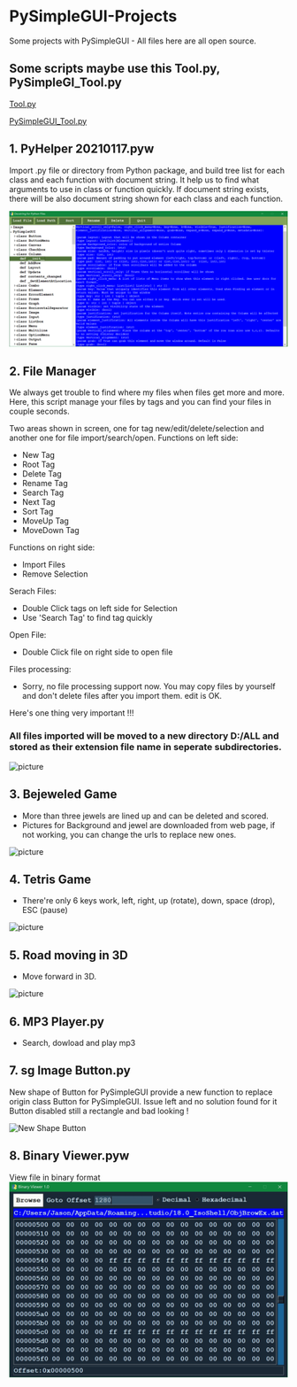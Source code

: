 # PySimpleGUI-Projects
Some projects with PySimpleGUI - All files here are all open source.

## Some scripts maybe use this Tool.py, PySimpleGI_Tool.py

[Tool.py](https://github.com/jason990420/jason990420-outlook.com/blob/master/Tool.py)

[PySimpleGUI_Tool.py](https://github.com/jason990420/jason990420-outlook.com/blob/master/PySimpleGUI_Tool.py)


## 1. PyHelper 20210117.pyw <br>
   Import .py file or directory from Python package, and build tree list for each class and each function with document string.
   It help us to find what arguments to use in class or function quickly.
   If document string exists, there will be also document string shown for each class and each function.
   
![Screen Picture](https://github.com/jason990420/PySimpleGUI-Projects/blob/master/pictures/PyHelp%2020210117.png)

## 2. File Manager<br>
   We always get trouble to find where my files when files get more and more.
   Here, this script manage your files by tags and you can find your files in couple seconds.
   
   Two areas shown in screen, one for tag new/edit/delete/selection and another one for file import/search/open.
   Functions on left side:
   
   - New Tag
   - Root Tag
   - Delete Tag
   - Rename Tag
   - Search Tag
   - Next Tag
   - Sort Tag
   - MoveUp Tag
   - MoveDown Tag
   
   Functions on right side:
   
   - Import Files
   - Remove Selection
    
   Serach Files:
   - Double Click tags on left side for Selection
   - Use 'Search Tag' to find tag quickly
   
   Open File:
   - Double Click file on right side to open file
   
   Files processing:
   - Sorry, no file processing support now. You may copy files by yourself and don't delete files after you import them. edit is OK.
     
   Here's one thing very important !!!
   ### All files imported will be moved to a new directory D:/ALL and stored as their extension file name in seperate subdirectories.
     
![picture](https://github.com/jason990420/PySimpleGUI-Projects/blob/master/pictures/File%20Management%20System.jpg)

## 3. Bejeweled Game<br>
   - More than three jewels are lined up and can be deleted and scored.
   - Pictures for Background and jewel are downloaded from web page, if not working, you can change the urls to replace new ones.
   
![picture](https://github.com/jason990420/PySimpleGUI-Projects/blob/master/pictures/Bejeweled%20Game.jpg)

## 4. Tetris Game<br>
   - There're only 6 keys work, left, right, up (rotate), down, space (drop), ESC (pause)
   
![picture](https://github.com/jason990420/PySimpleGUI-Projects/blob/master/pictures/tetris.jpg)

## 5. Road moving in 3D
   - Move forward in 3D.

![picture](https://github.com/jason990420/PySimpleGUI-Projects/blob/master/pictures/Road_3D.jpg)

## 6. MP3 Player.py
   - Search, dowload and play mp3
   
## 7. sg Image Button.py
New shape of Button for PySimpleGUI
provide a new function to replace origin class Button for PySimpleGUI.
Issue left and no solution found for it
    Button disabled still a rectangle and bad looking !
    
![New Shape Button](https://github.com/jason990420/PySimpleGUI-Projects/blob/master/pictures/New%20shape%20Button.jpg)

## 8. Binary Viewer.pyw
View file in binary format
![Binary Viewer](https://github.com/jason990420/PySimpleGUI-Projects/blob/master/pictures/Binary%20Viewer.jpg)
